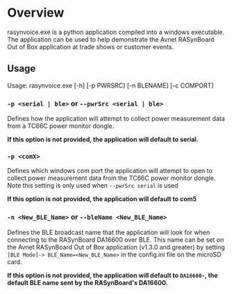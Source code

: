 # Overview
rasynvoice.exe is a python application compiled into a windows executable.  The application can be used to help demonstrate the Avnet RASynBoard Out of Box application at trade shows or customer events.

## Usage

Usage: rasynvoice.exe [-h] [-p PWRSRC] [-n BLENAME] [-c COMPORT]

### ```-p <serial | ble>``` or ```--pwrSrc <serial | ble>```

Defines how the application will attempt to collect power measurement data from a TC66C power monitor dongle.  

**If this option is not provided, the application will default to serial.**  

### ```-p <comX>```

Defines which windows com port the application will attempt to open to collect power measurement data from the TC66C power monitor dongle.  Note this setting is only used when ```--pwrSrc serial``` is used

**If this option is not provided, the application will default to com5**

### ```-n <New_BLE_Name>``` or ```--bleName <New_BLE_Name>```

Defines the BLE broadcast name that the application will look for when connecting to the RASynBoard DA16600 over BLE.  This name can be set on the Avnet RASynBoard Out of Box application (v1.3.0 and greater) by setting ```[BLE Mode]-> BLE_Name=<New_BLE_Name>``` in the config.ini file on the microSD card.  

**If this option is not provided, the application will default to ```DA16600-```, the default BLE name sent by the RASynBoard's DA16600.**

